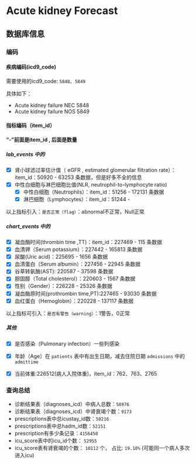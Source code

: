 #  Acute kidney Forecast

## 数据库信息

### 编码

#### 疾病编码(icd9_code)

需要使用的icd9_code: `5848`、`5849`

具体如下：
- Acute kidney failure NEC 5848
- Acute kidney failure NOS 5849

#### 指标编码（item_id）

**“-”前面是item_id , 后面是数量**

##### lab_events 中的
- [x] 肾小球滤过率估计值（ eGFR , estimated glomerular ﬁltration rate）：item_id：50920 - 63253 条数据，但是好多不全的信息
- [x] 中性白细胞与淋巴细胞比值(NLR, neutrophil-to-lymphocyte ratio)
    - [x] 中性白细胞（Neutrophils）：item_id：51256 - 172131 条数据
    - [x] 淋巴细胞（Lymphocytes）：item_id：51244 - 
    
以上指标引入：`是否正常（flag）`：abnormal不正常，Null正常

##### chart_events 中的
- [x] 凝血酶时间(thrombin time ,TT)：item_id：227469 - 115 条数据
- [x] 血清钾（Serum potassium）：227442 - 165813 条数据
- [x] 尿酸(Uric acid)：225695 - 1656 条数据
- [x] 血清蛋白（Serum albumin）：227456 - 22945 条数据
- [x] 谷草转氨酶(AST): 220587 - 37598 条数据
- [x] 胆固醇（Total cholesterol）：220603 - 1567 条数据
- [x] 性别（Gender）：226228 - 25326 条数据
- [x] 凝血酶原时间(prothrombin time,PT):227465 - 93030 条数据
- [x] 血红蛋白（Hemoglobin）：220228 - 137117 条数据

以上指标可引入：`是否有警告（warning）`：1警告，0正常

##### 其他
- [x] 是否感染（Pulmonary infection）一些列感染

- [x] 年龄（Age）在 `patients` 表中有出生日期，减去住院日期 `admissions` 中的 `admittime` 
- [x] 当前体重:226512(病人入院体重)，item_id：762、763、2765


### 查询总结
- 诊断结果表（diagnoses_icd）中病人总数：`58976`
- 诊断结果表（diagnoses_icd）中肾衰竭个数：`9173`
- prescriptions表中总icustay_id数：`50216`
- prescriptions表中总hadm_id数：`52151`
- prescription有多少条记录：`4156450`
- icu_score表中的icu_id个数： `52955`
- icu_score表有肾衰竭的个数： `10112` 个， 占比: `19.10%` (可能同一个病人多次进入icu)


